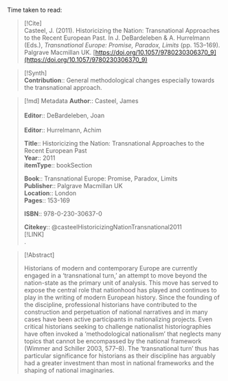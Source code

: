 Time taken to read: 
> [!Cite]  
> Casteel, J. (2011). Historicizing the Nation: Transnational Approaches to the Recent European Past. In J. DeBardeleben & A. Hurrelmann (Eds.), _Transnational Europe: Promise, Paradox, Limits_ (pp. 153–169). Palgrave Macmillan UK. [https://doi.org/10.1057/9780230306370_9](https://doi.org/10.1057/9780230306370_9)

> [!Synth]  
>**Contribution**:: General methodological changes especially towards the transnational approach. 

>[!md]  Metadata
> **Author**:: Casteel, James</br>  
> **Editor**:: DeBardeleben, Joan</br>  
> **Editor**:: Hurrelmann, Achim</br>  
>    
> **Title**:: Historicizing the Nation: Transnational Approaches to the Recent European Past    
> **Year**:: 2011     
>**itemType**:: bookSection    
>    
>    
>     
>**Book**:: Transnational Europe: Promise, Paradox, Limits    
>**Publisher**:: Palgrave Macmillan UK    
>**Location**:: London     
> **Pages**:: 153-169    
>    
>**ISBN**:: 978-0-230-30637-0
> 
>    
> **Citekey**:: @casteelHistoricizingNationTransnational2011    
> [!LINK]   
>.

> [!Abstract]  
>  
> Historians of modern and contemporary Europe are currently engaged in a ‘transnational turn,’ an attempt to move beyond the nation-state as the primary unit of analysis. This move has served to expose the central role that nationhood has played and continues to play in the writing of modern European history. Since the founding of the discipline, professional historians have contributed to the construction and perpetuation of national narratives and in many cases have been active participants in nationalizing projects. Even critical historians seeking to challenge nationalist historiographies have often invoked a ‘methodological nationalism’ that neglects many topics that cannot be encompassed by the national framework (Wimmer and Schiller 2003, 577–8). The ‘transnational turn’ thus has particular significance for historians as their discipline has arguably had a greater investment than most in national frameworks and the shaping of national imaginaries.  
>>  
